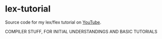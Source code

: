 lex-tutorial
============

Source code for my lex/flex tutorial on [YouTube](https://www.youtube.com/watch?v=54bo1qaHAfk).

COMPILER STUFF, FOR INITIAL UNDERSTANDINGS AND BASIC TUTORIALS
